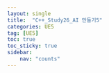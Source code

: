 ```yaml
---
layout: single
title:  "C++_Study26_AI 만들기5"
categories: UE5
tag: [UE5]
toc: true
toc_sticky: true
sidebar:
    nav: "counts"
---
```


## 



